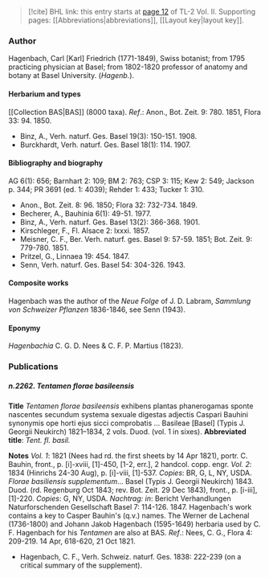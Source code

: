 > [!cite] BHL link: this entry starts at [page 12](https://www.biodiversitylibrary.org/item/103253#page/38/mode/1up) of TL-2 Vol. II.
> Supporting pages: [[Abbreviations|abbreviations]], [[Layout key|layout key]].

### Author

Hagenbach, Carl \[Karl\] Friedrich (1771-1849), Swiss botanist; from 1795 practicing physician at Basel; from 1802-1820 professor of anatomy and botany at Basel University. (*Hagenb.*).

#### Herbarium and types

[[Collection BAS|BAS]] (8000 taxa).
*Ref*.: Anon., Bot. Zeit. 9: 780. 1851, Flora 33: 94. 1850.
- Binz, A., Verh. naturf. Ges. Basel 19(3): 150-151. 1908.
- Burckhardt, Verh. naturf. Ges. Basel 18(1): 114. 1907.

#### Bibliography and biography

AG 6(1): 656; Barnhart 2: 109; BM 2: 763; CSP 3: 115; Kew 2: 549; Jackson p. 344; PR 3691 (ed. 1: 4039); Rehder 1: 433; Tucker 1: 310.
- Anon., Bot. Zeit. 8: 96. 1850; Flora 32: 732-734. 1849.
- Becherer, A., Bauhinia 6(1): 49-51. 1977.
- Binz, A., Verh. naturf. Ges. Basel 13(2): 366-368. 1901.
- Kirschleger, F., Fl. Alsace 2: lxxxi. 1857.
- Meisner, C. F., Ber. Verh. naturf. ges. Basel 9: 57-59. 1851; Bot. Zeit. 9: 779-780. 1851.
- Pritzel, G., Linnaea 19: 454. 1847.
- Senn, Verh. naturf. Ges. Basel 54: 304-326. 1943.

#### Composite works

Hagenbach was the author of the *Neue Folge* of J. D. Labram, *Sammlung von Schweizer Pflanzen* 1836-1846, see Senn (1943).

#### Eponymy

*Hagenbachia* C. G. D. Nees & C. F. P. Martius (1823).

### Publications

##### n.2262. Tentamen florae basileensis

**Title**
*Tentamen florae basileensis* exhibens plantas phanerogamas sponte nascentes secundum systema sexuale digestas adjectis Caspari Bauhini synonymis ope horti ejus sicci comprobatis ... Basileae \[Basel\] (Typis J. Georgii Neukirch) 1821–1834, 2 vols. Duod. (vol. 1 in sixes).
**Abbreviated title**: *Tent. fl. basil.*

**Notes**
*Vol. 1*: 1821 (Nees had rd. the first sheets by 14 Apr 1821), portr. C. Bauhin, front., p. \[i\]-xviii, \[1\]-450, \[1-2, err.\], 2 handcol. copp. engr.
*Vol. 2*: 1834 (Hinrichs 24-30 Aug), p. \[i\]-viii, \[1\]-537. *Copies*: BR, G, L, NY, USDA.
*Florae basiliensis supplementum*... Basel (Typis J. Georgii Neukirch) 1843. Duod. (rd. Regenburg Oct 1843; rev. Bot. Zeit. 29 Dec 1843), front., p. \[i-iii\], \[1\]-220. *Copies*: G, NY, USDA.
*Nachtrag: in*: Bericht Verhandlungen Naturforschenden Gesellschaft Basel 7: 114-126. 1847.
Hagenbach's work contains a key to Casper Bauhin's (q.v.) names. The Werner de Lachenal (1736-1800) and Johann Jakob Hagenbach (1595-1649) herbaria used by C. F. Hagenbach for his *Tentamen* are also at BAS.
*Ref*.: Nees, C. G., Flora 4: 209-219. 14 Apr, 618-620, 21 Oct 1821.
- Hagenbach, C. F., Verh. Schweiz. naturf. Ges. 1838: 222-239 (on a critical summary of the supplement).


